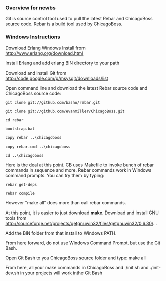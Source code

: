 ### Overview for newbs
Git is source control tool used to pull the latest Rebar and ChicagoBoss source code. Rebar is a build tool used by ChicagoBoss.
### Windows Instructions
Download Erlang Windows Install from http://www.erlang.org/download.html

Install Erlang and add erlang BIN directory to your path

Download and install Git from http://code.google.com/p/msysgit/downloads/list

Open command line and download the latest Rebar source code and ChicagoBoss source code:

`git clone git://github.com/basho/rebar.git`

`git clone git://github.com/evanmiller/ChicagoBoss.git`

`cd rebar`

`bootstrap.bat`

`copy rebar ..\chicagoboss`

`copy rebar.cmd ..\chicagoboss`

`cd ..\chicagoboss`

Here is the deal at this point. CB uses Makefile to invoke bunch of rebar commands in sequence and more. Rebar commands work in Windows command prompts. You can try them by typing:

`rebar get-deps`

`rebar compile`

However "make all" does more than call rebar commands.

At this point, it is easier to just download **make**. Download and install GNU tools from
http://sourceforge.net/projects/getgnuwin32/files/getgnuwin32/0.6.30/...

Add the BIN folder from that install to Windows PATH.

From here forward, do not use Windows Command Prompt, but use the Git Bash.

Open Git Bash to you ChicagoBoss source folder and type: make all

From here, all your make commands in ChicagoBoss and ./init.sh and ./init-dev.sh in your projects will work inthe Git Bash 